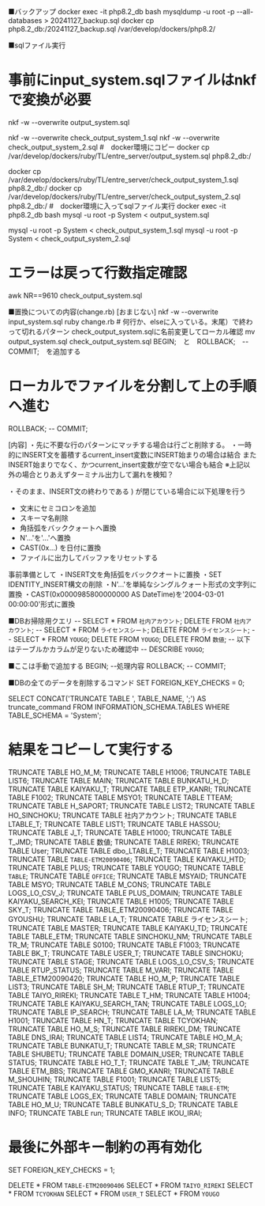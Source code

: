 ■バックアップ
docker exec -it php8.2_db bash
mysqldump -u root -p --all-databases > 20241127_backup.sql
docker cp php8.2_db:/20241127_backup.sql /var/develop/dockers/php8.2/

■sqlファイル実行
# 事前にinput_system.sqlファイルはnkfで変換が必要
nkf -w --overwrite output_system.sql

nkf -w --overwrite check_output_system_1.sql
nkf -w --overwrite check_output_system_2.sql
#　docker環境にコピー
docker cp /var/develop/dockers/ruby/TL/entre_server/output_system.sql php8.2_db:/

docker cp /var/develop/dockers/ruby/TL/entre_server/check_output_system_1.sql php8.2_db:/
docker cp /var/develop/dockers/ruby/TL/entre_server/check_output_system_2.sql php8.2_db:/
#　docker環境に入ってsqlファイル実行
docker exec -it php8.2_db bash
mysql -u root -p System < output_system.sql

mysql -u root -p System < check_output_system_1.sql
mysql -u root -p System < check_output_system_2.sql

# エラーは戻って行数指定確認
awk NR==9610 check_output_system.sql

■置換についての内容(change.rb)
[おまじない]
nkf -w --overwrite input_system.sql
ruby change.rb   # 何行か、elseに入っている。末尾）で終わって切れるパターン
check_output_system.sqlに名前変更してローカル確認
mv output_system.sql check_output_system.sql
BEGIN;　と　ROLLBACK;　-- COMMIT;　を追加する
# ローカルでファイルを分割して上の手順へ進む
ROLLBACK;
-- COMMIT;

[内容]
・先に不要な行のパターンにマッチする場合は行ごと削除する。
・一時的にINSERT文を蓄積するcurrent_insert変数にINSERT始まりの場合は結合
またINSERT始まりでなく、かつcurrent_insert変数が空でない場合も結合
※上記以外の場合とりあえずターミナル出力して漏れを検知？

・そのまま、INSERT文の終わりである ) が閉じている場合に以下処理を行う
  -  文末にセミコロンを追加
  -  スキーマ名削除
  -  角括弧をバッククォートへ置換
  -  N'...'を'...'へ置換
  -  CAST(0x...) を日付に置換
  -  ファイルに出力してバッファをリセットする

事前準備として
・INSERT文を角括弧をバッククオートに置換
・SET IDENTITY_INSERT構文の削除
・N'...'を単純なシングルクォート形式の文字列に置換
・CAST(0x0000985800000000 AS DateTime)を'2004-03-01 00:00:00'形式に置換

■DBお掃除用クエリ
-- SELECT * FROM `社内アカウント`;
DELETE FROM `社内アカウント`;
-- SELECT * FROM `ライセンスシート`;
DELETE FROM `ライセンスシート`;
-- SELECT * FROM `YOUGO`;
DELETE FROM `YOUGO`;
DELETE FROM `数値`;
-- 以下はテーブルかカラムが足りないため確認中
-- DESCRIBE `YOUGO`;

■ここは手動で追加する
BEGIN;
--処理内容
ROLLBACK;
-- COMMIT;

■DBの全てのデータを削除するコマンド
SET FOREIGN_KEY_CHECKS = 0;

SELECT CONCAT('TRUNCATE TABLE ', TABLE_NAME, ';') AS truncate_command
FROM INFORMATION_SCHEMA.TABLES
WHERE TABLE_SCHEMA = 'System';

# 結果をコピーして実行する
TRUNCATE TABLE HO_M_M;
TRUNCATE TABLE H1006;
TRUNCATE TABLE LIST6;
TRUNCATE TABLE MAIN;
TRUNCATE TABLE BUNKATU_H_D;
TRUNCATE TABLE KAIYAKU_T;
TRUNCATE TABLE ETP_KANRI;
TRUNCATE TABLE F1002;
TRUNCATE TABLE MSYO1;
TRUNCATE TABLE TTEAM;
TRUNCATE TABLE H_SAPORT;
TRUNCATE TABLE LIST2;
TRUNCATE TABLE HO_SINCHOKU;
TRUNCATE TABLE 社内アカウント;
TRUNCATE TABLE LTABLE_T;
TRUNCATE TABLE LIST1;
TRUNCATE TABLE HASSOU;
TRUNCATE TABLE J_T;
TRUNCATE TABLE H1000;
TRUNCATE TABLE T_JMD;
TRUNCATE TABLE 数値;
TRUNCATE TABLE RIREKI;
TRUNCATE TABLE User;
TRUNCATE TABLE dbo_LTABLE_T;
TRUNCATE TABLE H1003;
TRUNCATE TABLE `TABLE-ETM20090406`;
TRUNCATE TABLE KAIYAKU_HTD;
TRUNCATE TABLE PLUS;
TRUNCATE TABLE YOUGO;
TRUNCATE TABLE `TABLE`;
TRUNCATE TABLE `OFFICE`;
TRUNCATE TABLE MSYAID;
TRUNCATE TABLE MSYO;
TRUNCATE TABLE M_CONS;
TRUNCATE TABLE LOGS_LO_CSV_J;
TRUNCATE TABLE PLUS_DOMAIN;
TRUNCATE TABLE KAIYAKU_SEARCH_KEI;
TRUNCATE TABLE H1005;
TRUNCATE TABLE SKY_T;
TRUNCATE TABLE TABLE_ETM20090406;
TRUNCATE TABLE GYOUSHU;
TRUNCATE TABLE LA_T;
TRUNCATE TABLE ライセンスシート;
TRUNCATE TABLE MASTER;
TRUNCATE TABLE KAIYAKU_TD;
TRUNCATE TABLE TABLE_ETM;
TRUNCATE TABLE SINCHOKU_NM;
TRUNCATE TABLE TR_M;
TRUNCATE TABLE S0100;
TRUNCATE TABLE F1003;
TRUNCATE TABLE BK_T;
TRUNCATE TABLE USER_T;
TRUNCATE TABLE SINCHOKU;
TRUNCATE TABLE STAGE;
TRUNCATE TABLE LOGS_LO_CSV_S;
TRUNCATE TABLE RTUP_STATUS;
TRUNCATE TABLE M_VARI;
TRUNCATE TABLE TABLE_ETM20090420;
TRUNCATE TABLE HO_M_P;
TRUNCATE TABLE LIST3;
TRUNCATE TABLE SH_M;
TRUNCATE TABLE RTUP_T;
TRUNCATE TABLE TAIYO_RIREKI;
TRUNCATE TABLE T_HM;
TRUNCATE TABLE H1004;
TRUNCATE TABLE KAIYAKU_SEARCH_TAN;
TRUNCATE TABLE LOGS_LO;
TRUNCATE TABLE IP_SEARCH;
TRUNCATE TABLE LA_M;
TRUNCATE TABLE H1001;
TRUNCATE TABLE HN_T;
TRUNCATE TABLE TCYOKHAN;
TRUNCATE TABLE HO_M_S;
TRUNCATE TABLE RIREKI_DM;
TRUNCATE TABLE DNS_IRAI;
TRUNCATE TABLE LIST4;
TRUNCATE TABLE HO_M_A;
TRUNCATE TABLE BUNKATU_T;
TRUNCATE TABLE M_SR;
TRUNCATE TABLE SHUBETU;
TRUNCATE TABLE DOMAIN_USER;
TRUNCATE TABLE STATUS;
TRUNCATE TABLE HO_T_T;
TRUNCATE TABLE T_JM;
TRUNCATE TABLE ETM_BBS;
TRUNCATE TABLE GMO_KANRI;
TRUNCATE TABLE M_SHOUHIN;
TRUNCATE TABLE F1001;
TRUNCATE TABLE LIST5;
TRUNCATE TABLE KAIYAKU_STATUS;
TRUNCATE TABLE `TABLE-ETM`;
TRUNCATE TABLE LOGS_EX;
TRUNCATE TABLE DOMAIN;
TRUNCATE TABLE HO_M_U;
TRUNCATE TABLE BUNKATU_S_D;
TRUNCATE TABLE INFO;
TRUNCATE TABLE run;
TRUNCATE TABLE IKOU_IRAI;


# 最後に外部キー制約の再有効化
SET FOREIGN_KEY_CHECKS = 1;


DELETE * FROM `TABLE-ETM20090406`
SELECT * FROM `TAIYO_RIREKI`
SELECT * FROM `TCYOKHAN`
SELECT * FROM `USER_T`
SELECT * FROM `YOUGO`